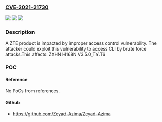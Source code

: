 ### [CVE-2021-21730](https://cve.mitre.org/cgi-bin/cvename.cgi?name=CVE-2021-21730)
![](https://img.shields.io/static/v1?label=Product&message=ZXHN%20H168N&color=blue)
![](https://img.shields.io/static/v1?label=Version&message=V3.5.0_TY.T6%20&color=brightgreen)
![](https://img.shields.io/static/v1?label=Vulnerability&message=Improper%20Access%20Control&color=brightgreen)

### Description

A ZTE product is impacted by improper access control vulnerability. The attacker could exploit this vulnerability to access CLI by brute force attacks.This affects: ZXHN H168N V3.5.0_TY.T6

### POC

#### Reference
No PoCs from references.

#### Github
- https://github.com/Zeyad-Azima/Zeyad-Azima


